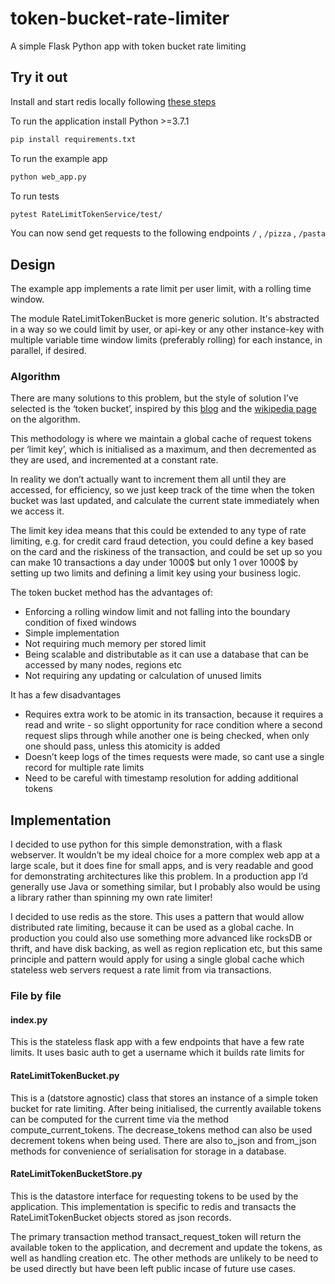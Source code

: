 # token-bucket-rate-limiter
A simple Flask Python app with token bucket rate limiting

## Try it out
Install and start redis locally following [these steps](https://redis.io/topics/quickstart)

To run the application install Python >=3.7.1 

```bash
pip install requirements.txt
```
To run the example app

```bash
python web_app.py
```
To run tests
```bash
pytest RateLimitTokenService/test/
```

You can now send get requests to the following endpoints
 `/` , `/pizza` , `/pasta`

## Design
The example app  implements a rate limit per user limit, with a rolling time window.

The module RateLimitTokenBucket is more generic solution. It's abstracted in a way so we could limit by user, or api-key or any other instance-key with multiple variable time window limits (preferably rolling) for each instance, in parallel, if desired. 

### Algorithm

There are many solutions to this problem, but the style of solution I’ve selected is the ‘token bucket’, inspired by this [blog](https://medium.com/smyte/rate-limiter-df3408325846) and the [wikipedia page](https://en.wikipedia.org/wiki/Token_bucket) on the algorithm.

This methodology is where we maintain a global cache of request tokens per ‘limit key’, which is initialised as a maximum, and then decremented as they are used, and incremented at a constant rate. 

In reality we don’t actually want to increment them all until they are accessed, for efficiency, so we just keep track of the time when the token bucket was last updated, and calculate the current state immediately when we access it.

The limit key idea means that this could be extended to any type of rate limiting, e.g. for credit card fraud detection, you could define a key based on the card and the riskiness of the transaction, and could be set up so you can make 10 transactions a day under 1000$ but only 1 over 1000$ by setting up two limits and defining a limit key using your business logic.

The token bucket method has the advantages of:
- Enforcing a rolling window limit and not falling into the boundary condition of fixed windows
- Simple implementation
- Not requiring much memory per stored limit
- Being scalable and distributable as it can use a database that can be accessed by many nodes, regions etc
- Not requiring any updating or calculation of unused limits

It has a few disadvantages
- Requires extra work to be atomic in its transaction, 
because it requires a read and write - so slight opportunity for race condition where a second request slips through while another one is being checked, when only one should pass, unless this atomicity is added
- Doesn’t keep logs of the times requests were made, so cant use a single record for multiple rate limits
- Need to be careful with timestamp resolution for adding additional tokens

## Implementation
I decided to use python for this simple demonstration, with a flask webserver. It wouldn’t be my ideal choice for a more complex web app at a large scale, but it does fine for small apps, and is very readable and good for demonstrating architectures like this problem. In a production app I’d generally use Java or something similar, but I probably also would be using a library rather than spinning my own rate limiter!

I decided to use redis as the store. This uses a pattern that would allow distributed rate limiting, because it can be used as a global cache. In production you could also use something more advanced like rocksDB or thrift, and have disk backing, as well as region replication etc, but this same principle and pattern would apply for using a single global cache which stateless web servers request a rate limit from via transactions. 

### File by file

#### index.py 
This is the stateless flask app with a few endpoints that have a few rate limits. It uses basic auth to get a username which it builds rate limits for

#### RateLimitTokenBucket.py
This is a (datstore agnostic) class that stores an instance of a simple token bucket for rate limiting.
After being initialised, the currently available tokens can be computed for the current time via
the method compute_current_tokens.
The decrease_tokens method can also be used decrement tokens when being used.
There are also to_json and from_json methods for convenience of serialisation for storage in a database.

#### RateLimitTokenBucketStore.py
This is the datastore interface for requesting tokens to be used by the application. This implementation is specific to redis and transacts the RateLimitTokenBucket objects stored as json records.

The primary transaction method transact_request_token will return the available token to the application, and decrement and update the tokens, as well as handling creation etc. 
The other methods are unlikely to be need to be used directly but have been left public incase of future use cases.



